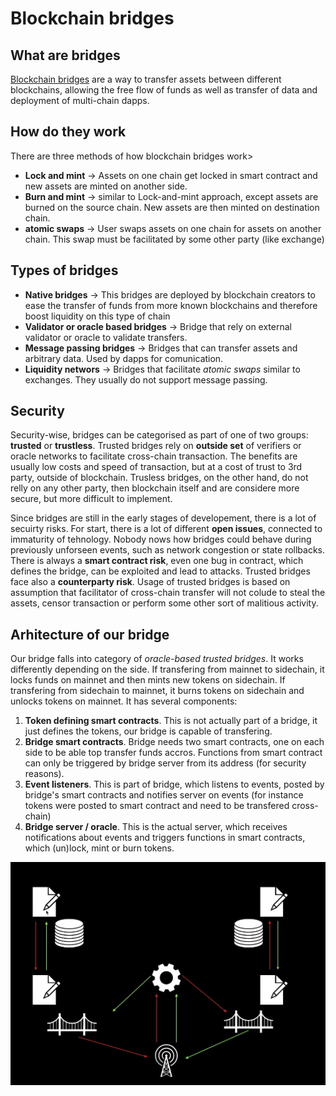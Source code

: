 # Blockchain bridges

## What are bridges
[Blockchain bridges][1] are a way to transfer assets between different blockchains, allowing the free flow of funds as well as transfer of data and deployment of multi-chain dapps.

## How do they work

There are three methods of how blockchain bridges work>
- **Lock and mint** -> Assets on one chain get locked in smart contract and new assets are minted on another side.
- **Burn and mint** -> similar to Lock-and-mint approach, except assets are burned on the source chain. New assets are then minted on destination chain.
- **atomic swaps** -> User swaps assets on one chain for assets on another chain. This swap must be facilitated by some other party (like exchange)

## Types of bridges

- **Native bridges** -> This bridges are deployed by blockchain creators to ease the transfer of funds from more known blockchains and therefore boost liquidity on this type of chain
- **Validator or oracle based bridges** -> Bridge that rely on external validator or oracle to validate transfers.
- **Message passing bridges** -> Bridges that can transfer assets and arbitrary data. Used by dapps for comunication.
- **Liquidity networs** -> Bridges that facilitate *atomic swaps* similar to exchanges. They usually do not support message passing.

## Security

Security-wise, bridges can be categorised as part of one of two groups: **trusted** or **trustless**. Trusted bridges rely on **outside set** of verifiers or oracle networks to facilitate cross-chain transaction. The benefits are usually low costs and speed of transaction, but at a cost of trust to 3rd party, outside of blockchain. Trusless bridges, on the other hand, do not relly on any other party, then blockchain itself and are considere more secure, but more difficult to implement.

Since bridges are still in the early stages of developement, there is a lot of secuirty risks. For start, there is a lot of different **open issues**, connected to immaturity of tehnology. Nobody nows how bridges could behave during previously unforseen events, such as network congestion or state rollbacks. There is always a **smart contract risk**, even one bug in contract, which defines the bridge, can be exploited and lead to attacks. Trusted bridges face also a **counterparty risk**. Usage of trusted bridges is based on assumption that facilitator of cross-chain transfer will not colude to steal the assets, censor transaction or perform some other sort of malitious activity.

## Arhitecture of our bridge

Our bridge falls into category of *oracle-based trusted bridges*. It works differently depending on the side. If transfering from mainnet to sidechain, it locks funds on mainnet and then mints new tokens on sidechain. If transfering from sidechain to mainnet, it burns tokens on sidechain and unlocks tokens on mainnet. It has several components:
1. **Token defining smart contracts**. This is not actually part of a bridge, it just defines the tokens, our bridge is capable of transfering.
1. **Bridge smart contracts**. Bridge needs two smart contracts, one on each side to be able top transfer funds accros. Functions from smart contract can only be triggered by bridge server from its address (for security reasons).
1. **Event listeners**. This is part of bridge, which listens to events, posted by bridge's smart contracts and notifies server on events (for instance tokens were posted to smart contract and need to be transfered cross-chain)
1. **Bridge server / oracle**. This is the actual server, which receives notifications about events and triggers functions in smart contracts, which (un)lock, mint or burn tokens.

![Bridge](bridge_animation.png)

[1]: <https://ethereum.org/en/developers/docs/bridges/>